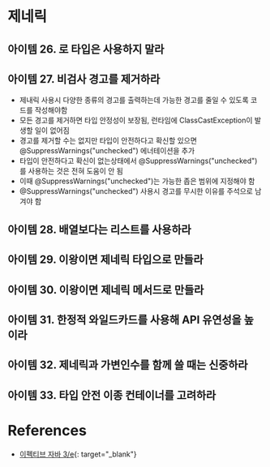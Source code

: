 # 제네릭

## 아이템 26. 로 타입은 사용하지 말라

## 아이템 27. 비검사 경고를 제거하라
* 제내릭 사용시 다양한 종류의 경고를 출력하는데 가능한 경고를 줄일 수 있도록 코드를 작성해야함
* 모든 경고를 제거하면 타입 안정성이 보장됨, 런타임에 ClassCastException이 발생할 일이 없어짐
* 경고를 제거할 수는 없지만 타입이 안전하다고 확신할 있으면 @SuppressWarnings("unchecked") 에너테이션을 추가
* 타입이 안전하다고 확신이 없는상태에서 @SuppressWarnings("unchecked")를 사용하는 것은 전혀 도움이 안 됨
* 이때 @SuppressWarnings("unchecked")는 가능한 좁은 범위에 지정해야 함
* @SuppressWarnings("unchecked") 사용시 경고를 무시한 이유를 주석으로 남겨야 함

## 아이템 28. 배열보다는 리스트를 사용하라

## 아이템 29. 이왕이면 제네릭 타입으로 만들라

## 아이템 30. 이왕이면 제네릭 메서드로 만들라

## 아이템 31. 한정적 와일드카드를 사용해 API 유연성을 높이라

## 아이템 32. 제네릭과 가변인수를 함께 쓸 때는 신중하라

## 아이템 33. 타입 안전 이종 컨테이너를 고려하라

# References
* [이펙티브 자바 3/e](http://www.kyobobook.co.kr/product/detailViewKor.laf?ejkGb=KOR&mallGb=KOR&barcode=9788966262281&orderClick=LEA&Kc=){: target="_blank"}